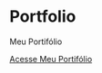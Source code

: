 # Portfolio
 Meu Portifólio

<a href="https://pedro-sousaz.github.io/Portfolio/index.html" target="_blank" class="externo">Acesse Meu Portifólio</a>